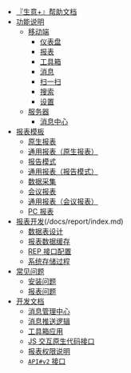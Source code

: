 * [『生意+』帮助文档](README.md)
* [功能说明](/docs/modules/index.md)
    * [移动端]()
        * [仪表盘](/docs/modules/dashboard.md)
        * [报表](/docs/modules/analyse.md)
        * [工具箱](/docs/modules/toolbox.md)
        * [消息](/docs/modules/message.md)
        * [扫一扫](/docs/modules/scan-sku.md)
        * [搜索](/docs/modules/search.md)
        * [设置](/docs/modules/setting.md)
    * [服务器]()
        * [消息中心](/docs/developer/message-center.md)
* [报表模板](/docs/templates/index.md)
    * [原生报表](/docs/templates/template_v1.md)
    * [通用报表（原生报表）](/docs/templates/template_v10.md)
    * [报告模式](/docs/templates/template_v2.md)
    * [通用报表（报告模式）](/docs/templates/template_v4.md)
    * [数据采集](/docs/templates/template_v9.md)
    * [会议报表](/docs/templates/template_v11.md)
    * [通用报表（会议报表）](/docs/templates/template_v12.md)
    * [PC 报表](/docs/templates/template_v13.md)
* [报表开发]()(/docs/report/index.md)
    * [数据表设计](/docs/report/report_data_design.md)
    * [报表数据缓存](/docs/report/report_data_cache.md)
    * [REP 接口配置](/docs/report/REP_api_usage.md)
    * [系统存储过程](/docs/report/procedures.sql.md)
* [常见问题]()
    * [安装问题](/docs/FAQ/faq.md)
    * [报表问题](/docs/FAQ/module-report.md)
* [开发文档]()
    * [消息管理中心](/docs/developer/message-center.md)
    * [消息推送逻辑](/docs/developer/push-message.md)
    * [工具箱应用](/docs/developer/module-app.md)
    * [JS 交互原生代码接口](/docs/developer/js-native-bridge.md)
    * [报表权限说明](/docs/developer/report-privileges.md)
    * [`API#v2` 接口](/docs/developer/api_v2.md)

